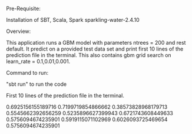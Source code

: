 Pre-Requisite:

Installation of SBT, Scala, Spark
sparkling-water-2.4.10

Overview:

This application runs a GBM model with parameters ntrees = 200 and rest default. It predict on a provided test data set and
print first 10 lines of the prediction file in the terminal.
This also contains gbm grid search on learn_rate = 0.1,0.01,0.001.

Command to run:

"sbt run" to run the code

First 10 lines of the prediction file in the terminal.

0.6925156155189716
0.7199719854866662
0.38573828968179713
0.5545662392656259
0.5235896627399943
0.6721743608449633
0.5756094674235901
0.5919115071102969
0.6026093725469654
0.5756094674235901

